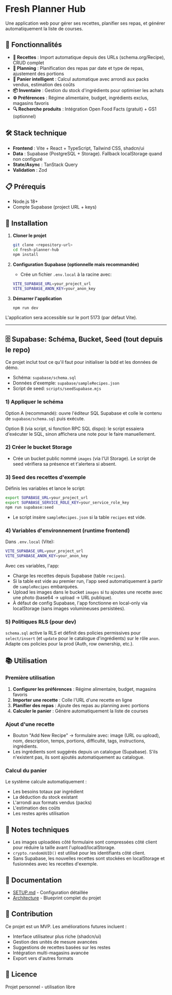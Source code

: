 # Fresh Planner Hub

Une application web pour gérer ses recettes, planifier ses repas, et générer automatiquement la liste de courses.

## 🚀 Fonctionnalités

- **📖 Recettes** : Import automatique depuis des URLs (schema.org/Recipe), CRUD complet
- **📅 Planning** : Planification des repas par date et type de repas, ajustement des portions
- **🛒 Panier intelligent** : Calcul automatique avec arrondi aux packs vendus, estimation des coûts
- **📦 Inventaire** : Gestion du stock d'ingrédients pour optimiser les achats
- **⚙️ Préférences** : Régime alimentaire, budget, ingrédients exclus, magasins favoris
- **🔍 Recherche produits** : Intégration Open Food Facts (gratuit) + GS1 (optionnel)

## 🛠️ Stack technique

- **Frontend** : Vite + React + TypeScript, Tailwind CSS, shadcn/ui
- **Data** : Supabase (PostgreSQL + Storage). Fallback localStorage quand non configuré
- **State/Async** : TanStack Query
- **Validation** : Zod

## 📋 Prérequis

- Node.js 18+
- Compte Supabase (project URL + keys)

## 🚀 Installation

1. **Cloner le projet**
   ```bash
   git clone <repository-url>
   cd fresh-planner-hub
   npm install
   ```

2. **Configuration Supabase (optionnelle mais recommandée)**
   - Crée un fichier `.env.local` à la racine avec:
   ```bash
   VITE_SUPABASE_URL=your_project_url
   VITE_SUPABASE_ANON_KEY=your_anon_key
   ```

3. **Démarrer l'application**
   ```bash
   npm run dev
   ```

L'application sera accessible sur le port 5173 (par défaut Vite).

---

## 🗄️ Supabase: Schéma, Bucket, Seed (tout depuis le repo)

Ce projet inclut tout ce qu'il faut pour initialiser la bdd et les données de démo.

- Schéma: `supabase/schema.sql`
- Données d'exemple: `supabase/sampleRecipes.json`
- Script de seed: `scripts/seedSupabase.mjs`

### 1) Appliquer le schéma

Option A (recommandé): ouvre l'éditeur SQL Supabase et colle le contenu de `supabase/schema.sql` puis exécute.

Option B (via script, si fonction RPC SQL dispo): le script essaiera d'exécuter le SQL, sinon affichera une note pour le faire manuellement.

### 2) Créer le bucket Storage

- Crée un bucket public nommé `images` (via l'UI Storage). Le script de seed vérifiera sa présence et t'alertera si absent.

### 3) Seed des recettes d'exemple

Définis les variables et lance le script:
```bash
export SUPABASE_URL=your_project_url
export SUPABASE_SERVICE_ROLE_KEY=your_service_role_key
npm run supabase:seed
```

- Le script insère `sampleRecipes.json` si la table `recipes` est vide.

### 4) Variables d'environnement (runtime frontend)

Dans `.env.local` (Vite):
```bash
VITE_SUPABASE_URL=your_project_url
VITE_SUPABASE_ANON_KEY=your_anon_key
```

Avec ces variables, l'app:
- Charge les recettes depuis Supabase (table `recipes`).
- Si la table est vide au premier run, l'app seed automatiquement à partir de `sampleRecipes` embarquées.
- Upload les images dans le bucket `images` si tu ajoutes une recette avec une photo (base64 → upload → URL publique).
- À défaut de config Supabase, l'app fonctionne en local-only via localStorage (sans images volumineuses persistées).

### 5) Politiques RLS (pour dev)

`schema.sql` active la RLS et définit des policies permissives pour `select/insert` (et `update` pour le catalogue d'ingrédients) sur le rôle `anon`. Adapte ces policies pour la prod (Auth, row ownership, etc.).

## 📚 Utilisation

### Première utilisation

1. **Configurer les préférences** : Régime alimentaire, budget, magasins favoris
2. **Importer une recette** : Colle l'URL d'une recette en ligne
3. **Planifier des repas** : Ajoute des repas au planning avec portions
4. **Calculer le panier** : Génère automatiquement la liste de courses

### Ajout d'une recette

- Bouton "Add New Recipe" → formulaire avec: image (URL ou upload), nom, description, temps, portions, difficulté, tags, instructions, ingrédients.
- Les ingrédients sont suggérés depuis un catalogue (Supabase). S'ils n'existent pas, ils sont ajoutés automatiquement au catalogue.

### Calcul du panier

Le système calcule automatiquement :
- Les besoins totaux par ingrédient
- La déduction du stock existant
- L'arrondi aux formats vendus (packs)
- L'estimation des coûts
- Les restes après utilisation

## 🔧 Notes techniques

- Les images uploadées côté formulaire sont compressées côté client pour réduire la taille avant l'upload/localStorage.
- `crypto.randomUUID()` est utilisé pour les identifiants côté client.
- Sans Supabase, les nouvelles recettes sont stockées en localStorage et fusionnées avec les recettes d'exemple.

## 📖 Documentation

- [SETUP.md](./SETUP.md) - Configuration détaillée
- [Architecture](./hello_fresh_perso_next_js_supabase_app_mvp.md) - Blueprint complet du projet

## 🤝 Contribution

Ce projet est un MVP. Les améliorations futures incluent :
- Interface utilisateur plus riche (shadcn/ui)
- Gestion des unités de mesure avancées
- Suggestions de recettes basées sur les restes
- Intégration multi-magasins avancée
- Export vers d'autres formats

## 📄 Licence

Projet personnel - utilisation libre